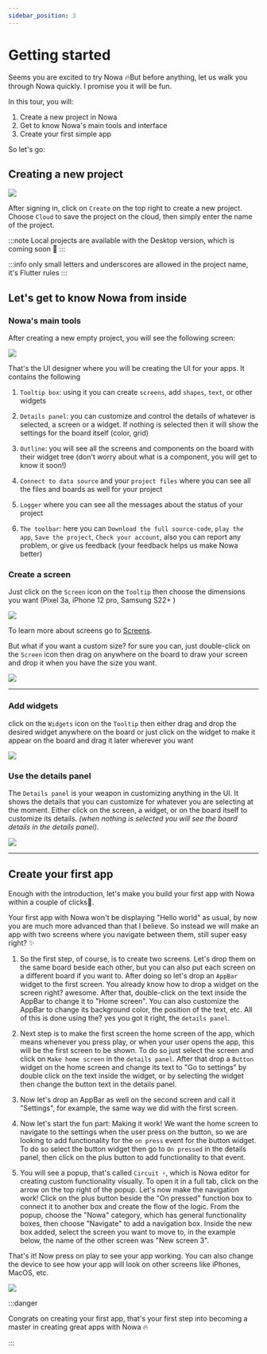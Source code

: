```yaml
---
sidebar_position: 3
---
```


# Getting started

Seems you are excited to try Nowa 🔥But before anything, let us walk you through Nowa quickly. I promise you it will be fun. 

In this tour, you will:
> 
1. Create a new project in Nowa
2. Get to know Nowa's main tools and interface
3. Create your first simple app 

So let's go:

## Creating a new project

![](./img/create_new_proj.gif)


After signing in, click on `Create` on the top right to create a new project.
Choose `Cloud` to save the project on the cloud, then simply enter the name of the project.

:::note
Local projects are available with the Desktop version, which is coming soon 🌠
:::

:::info
only small letters and underscores are allowed in the project name, it's Flutter rules 
:::

## Let's get to know Nowa from inside

### Nowa's main tools

After creating a new empty project, you will see the following screen:

![](./img/main_ui.png)

That's the UI designer where you will be creating the UI for your apps. It contains the following

1. `Tooltip box`: using it you can create `screens`, add `shapes`, `text`, or other widgets

2. `Details panel`: you can customize and control the details of whatever is selected, a screen or a widget. If nothing is selected then it will show the settings for the board itself (color, grid)

3. `Outline`: you will see all the screens and components on the board with their widget tree (don't worry about what is a component, you will get to know it soon!)

4. `Connect to data source` and your `project files` where you can see all the files and boards as well for your project

5. `Logger` where you can see all the messages about the status of your project

6. `The toolbar`: here you can `Download the full source-code`, `play the app`, `Save the project`, `Check your account`, also you can report any problem, or give us feedback (your feedback helps us make Nowa better)


### Create a screen

Just click on the `Screen` icon on the `Tooltip` then choose the dimensions you want (Pixel 3a, iPhone 12 pro, Samsung S22+ )

![](./img/create_screen.gif)


To learn more about screens go to [Screens](ui/screens/create_screens.md).

But what if you want a custom size? for sure you can, just double-click on the `Screen` icon then drag on anywhere on the board to draw your screen and drop it when you have the size you want.

![](./img/custom_screen.gif)

---

### Add widgets

click on the `Widgets` icon on the `Tooltip` then either drag and drop the desired widget anywhere on the board or just click on the widget to make it appear on the board and drag it later wherever you want

![](./img/add_widgets.gif)

### Use the details panel

The `Details panel` is your weapon in customizing anything in the UI. It shows the details that you can customize for whatever you are selecting at the moment. Either click on the screen, a widget, or on the board itself to customize its details. *(when nothing is selected you will see the board details in the details panel)*.

![](./img/details_panel.gif)


---

## Create your first app



Enough with the introduction, let's make you build your first app with Nowa within a couple of clicks🫡.

 Your first app with Nowa won't be displaying "Hello world" as usual, by now you are much more advanced than that I believe. So instead we will make an app with two screens where you navigate between them, still super easy right? ✨ 

1. So the first step, of course, is to create two screens. Let's drop them on the same board beside each other, but you can also put each screen on a different board if you want to. After doing so let's drop an `AppBar` widget to the first screen. You already know how to drop a widget on the screen right? awesome. After that, double-click on the text inside the AppBar to change it to "Home screen".  You can also customize the AppBar to change its background color, the position of the text, etc. All of this is done using the? yes you got it right, the `details panel`.

2. Next step is to make the first screen the home screen of the app, which means whenever you press play, or when your user opens the app, this will be the first screen to be shown. To do so just select the screen and click on `Make home screen` in the `details panel`. After that drop a `Button` widget on the home screen and change its text to "Go to settings" by double click on the text inside the widget, or by selecting the widget then change the button text in the details panel.  

3. Now let's drop an AppBar as well on the second screen and call it "Settings", for example, the same way we did with the first screen.

4. Now let's start the fun part: Making it work! We want the home screen to navigate to the settings when the user press on the button, so we are looking to add functionality for the  `on press` event for the button widget. To do so select the button widget then go to `On pressed` in the details panel, then click on the plus button to add functionality to that event. 

5. You will see a popup, that's called `Circuit ⚡`, which is Nowa editor for creating custom functionality visually. To open it in a full tab, click on the arrow on the top right of the popup. Let's now make the navigation work! Click on the plus button beside the "On pressed" function box to connect it to another box and create the flow of the logic. From the popup, choose the "Nowa" category, which has general functionality boxes, then choose "Navigate" to add a navigation box. Inside the new box added, select the screen you want to move to, in the example below, the name of the other screen was "New screen 3". 

That's it! Now press on play to see your app working. You can also change the device to see how your app will look on other screens like iPhones, MacOS, etc.

![](./img/first_app.gif)


:::danger

Congrats on creating your first app, that's your first step into becoming a master in creating great apps with Nowa 🔥

:::
